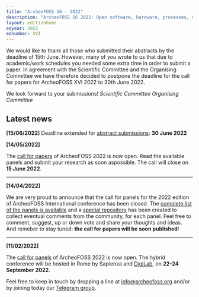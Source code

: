 ```yaml
---
title: "ArcheoFOSS 16 - 2022"
description: "ArcheoFOSS 16 2022: Open software, hardware, processes, data and formats in archaeological research will be hosted in Rome by Sapienza on 22-24 September 2022"
layout: editionhome
edyear: 2022
ednumber: XVI
---
```


We would like to thank all those who submitted their abstracts by the deadline of 15th June. However, many of you wrote to us that due to academic/work schedules you needed some extra time in order to submit a paper. In agreement with the Scientific Committee and the Organising Committee we have therefore decided to postpone the deadline for the call for papers for ArcheoFOSS XVI 2022 to 30th June 2022.

We look forward to your submissions! 
_Scientific Committee_
_Organising Committee_

## Latest news

**[15/06/2022]**
Deadline extended for [abstract submissions](#abstract-submission): **30 June 2022**

**[14/05/2022]**

The [call for papers](/2022/call-for-papers) of ArcheoFOSS 2022 is now open. Read the available panels and submit your research as soon aspossible. The call will close on **15 June 2022**.

---

**[14/04/2022]**

We are very proud to announce that the call for panels for the 2022 edition of ArcheoFOSS International conference has been closed.
The [complete list of the panels is available](/2022/panel-proposals) and a [special repository](https://github.com/archeofoss/archeofoss2022/discussions/categories/panel-proposals) has been created to collect eventual comments from the community, for each panel. Feel free to comment, suggest, up or down vote and share your thoughts and ideas. And remeber to stay tuned: **the call for papers will be soon published**!

---

**[11/02/2022]**

The [call for panels](/2022/call-for-panels) of ArcheoFOSS 2022 is now open. The hybrid conference will be hosted in Rome by Sapienza and [DigiLab](https://digilab.uniroma1.it/), on **22-24 September 2022**.

Feel free to keep in touch by dropping a line at [info@archeofoss.org](mailto:archaeofoss.org) and/or by joining today our [<i class="fa fa-telegram" aria-hidden="true"></i> Telegram group](https://t.me/ArcheoFOSS).
